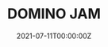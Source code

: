 ---
layout: jam
name: domino jam
title: DOMINO JAM
date: 2021-07-11T00:00:00Z
images:
  - img/domino1/banner.png
banneralt: collage of game screenshots, "DOMINO CLUB - DOMINO JAM. JUL 11 - AUG 7, 2021. CLICK TO PLAY GAMES"
games:
  - itch: candle-cove-by-theodora-gamefeel
    title: Candle Cove
    credit: Theodora Gamefeel
    description: it's time to light the candles for the dark ritual. i hope nothing bad happens.

  - itch: paradigmfetish
    title: paradigmfetish
    credit: Hanna Violence
    description: A conman on the moon gets in over his head. A woman monologues about pegging.

  - itch: the-instruction-manual
    title: The Instruction Manual
    credit: The Pursuer and a Lady From Paris
    description: Instructions on how to have sex in space.

  - itch: party
    title: party
    credit: DIGGITY DOG
    description: If one day the pandemic ends...Zonies will party.

  - itch: we-are-all-but-bones-and-dust
    title: we are all but bones and dust
    credit: parva viventem
    description: You're dead! We're dead! Want to go ghosting?

  - itch: this-was-once-a-place-of-honour
    title: THIS WAS ONCE A PLACE OF HONOUR
    credit: SUZY PHOENIX
    description: We can only pray that what we leave behind acts as a warning.

  - itch: new-style
    title: new style
    credit: Mr Style
    description: Thinking about the future.

  - itch: the-dream-sequences
    title: the dream sequences
    credit: IX
    description: Descriptions of dreams had in quarantine.

  - itch: mother-of-monsters
    title: mother of monsters
    credit: tee grandis
    description: A game about abandoning community.

  - itch: nekkid
    title: Nekkid
    credit: ydobon
    description: A flickguy for when you want to get nekkid!

  - itch: scooter-friends
    title: friends
    credit: dj dick
    description: The most state-of-the art Scooter visual novel ever to be produced!

  - itch: garfmaker
    title: Garfmaker
    credit: count von ersatz
    description: Make you own personal Garfield!

  - itch: cerulean-3000
    title: Cerulean 3000
    credit: da_homa_0112
    description: You are the new tenant of Cerulean 3000. But which unit is yours?

  - itch: average-nite-on-tinybird-dot-zone
    title: Average Nite on TinyBird Dot Zone
    credit: FSO and TTC
    description: It was just another regular Zone Nite...until everything changed...
---